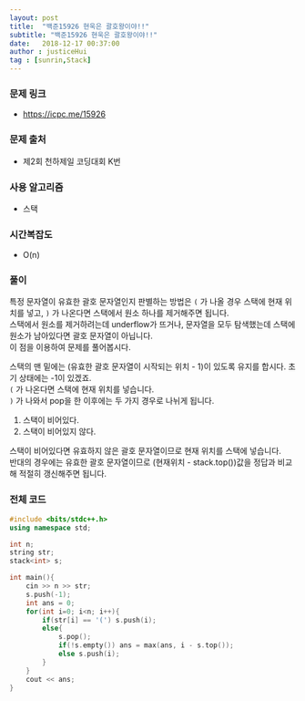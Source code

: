 ```yaml
---
layout: post
title:  "백준15926 현욱은 괄호왕이야!!"
subtitle: "백준15926 현욱은 괄호왕이야!!"
date:   2018-12-17 00:37:00
author : justiceHui
tag : [sunrin,Stack]
---
```


### 문제 링크
* https://icpc.me/15926

### 문제 출처
* 제2회 천하제일 코딩대회 K번

### 사용 알고리즘
* 스택

### 시간복잡도
* O(n)

### 풀이
특정 문자열이 유효한 괄호 문자열인지 판별하는 방법은 `(` 가 나올 경우 스택에 현재 위치를 넣고, `)` 가 나온다면 스택에서 원소 하나를 제거해주면 됩니다.<br>
스택에서 원소를 제거하려는데 underflow가 뜨거나, 문자열을 모두 탐색했는데 스택에 원소가 남아있다면 괄호 문자열이 아닙니다.<br>
이 점을 이용하여 문제를 풀어봅시다.

스택의 맨 밑에는 (유효한 괄호 문자열이 시작되는 위치 - 1)이 있도록 유지를 합시다. 초기 상태에는 -1이 있겠죠.<br>
`(` 가 나온다면 스택에 현재 위치를 넣습니다.<br>
`)` 가 나와서 pop을 한 이후에는 두 가지 경우로 나뉘게 됩니다.<br>

1. 스택이 비어있다.
2. 스택이 비어있지 않다.

스택이 비어있다면 유효하지 않은 괄호 문자열이므로 현재 위치를 스택에 넣습니다.<br>
반대의 경우에는 유효한 괄호 문자열이므로 (현재위치 - stack.top())값을 정답과 비교해 적절히 갱신해주면 됩니다.

### 전체 코드
```cpp
#include <bits/stdc++.h>
using namespace std;

int n;
string str;
stack<int> s;

int main(){
	cin >> n >> str;
	s.push(-1);
	int ans = 0;
	for(int i=0; i<n; i++){
		if(str[i] == '(') s.push(i);
		else{
			s.pop();
			if(!s.empty()) ans = max(ans, i - s.top());
			else s.push(i);
		}
	}
	cout << ans;
}
```
